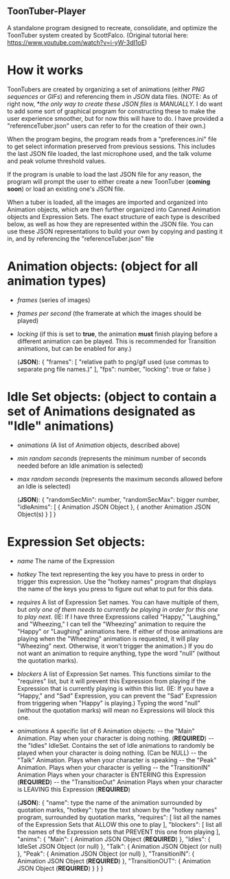 ## ToonTuber-Player
A standalone program designed to recreate, consolidate, and optimize the ToonTuber system created by ScottFalco. (Original tutorial here: https://www.youtube.com/watch?v=i-yW-3dI1oE)

# How it works
ToonTubers are created by organizing a set of animations (either *PNG sequences* or *GIFs*) and referencing them in *JSON* data files. 
(NOTE: As of right now, **the only way to create these JSON files is MANUALLY.* I do want to add some sort of graphical program for constructing these to make the user experience smoother, but for now this will have to do. I have provided a "referenceTuber.json" users can refer to for the creation of their own.)

When the program begins, the program reads from a "preferences.ini" file to get select information preserved from previous sessions. This includes the last JSON file loaded, the last microphone used, and the talk volume and peak volume threshold values.

If the program is unable to load the last JSON file for any reason, the program will prompt the user to either create a new ToonTuber (**coming soon**) or load an existing one's JSON file.

When a tuber is loaded, all the images are imported and organized into Animation objects, which are then further organized into Canned Animation objects and Expression Sets. The exact structure of each type is described below, as well as how they are represented within the JSON file. You can use these JSON representations to build your own by copying and pasting it in, and by referencing the "referenceTuber.json" file

# Animation objects: (object for all animation types) 
- *frames*                (series of images)

- *frames per second*     (the framerate at which the images should be played)

- *locking*               (if this is set to **true**, the animation **must** finish playing before a different animation can be played. This is recommended for Transition animations, but can be enabled for any.)

    (**JSON**):
    {
        "frames": [
        "relative path to png/gif used (use commas to separate png file names.)"
        ],
        "fps": number,
        "locking": true or false
    }

# Idle Set objects: (object to contain a set of Animations designated as "Idle" animations)
- *animations*            (A list of *Animation* objects, described above)

- *min random seconds*    (represents the minimum number of seconds needed before an Idle animation is selected)

- *max random seconds*    (represents the maximum seconds allowed before an Idle is selected)

    (**JSON**):
    {
        "randomSecMin": number,
        "randomSecMax": bigger number,
        "idleAnims": [
            {
                Animation JSON Object
            },
            {
                another Animation JSON Object(s)
            }
        ]
    }

# Expression Set objects:
- *name*            The name of the Expression

- *hotkey*          The text representing the key you have to press in order to trigger this expression. Use the "hotkey names" program that displays the name of the keys you press to figure out what to put for this data.

- *requires*        A list of Expression Set names. You can have multiple of them, but *only one of them needs to currently be playing in order for this one to play next*. (IE: If I have three Expressions called "Happy," "Laughing," and "Wheezing," I can tell the "Wheezing" animation to require the "Happy" or "Laughing" animations here. If either of those animations are playing when the "Wheezing" animation is requested, it will play "Wheezing" next. Otherwise, it won't trigger the animation.) If you do not want an animation to require anything, type the word "null" (without the quotation marks).

- *blockers*        A list of Expression Set names. This functions similar to the "requires" list, but it will prevent this Expression from playing if the Expression that is currently playing is within this list. (IE: If you have a "Happy," and "Sad" Expression, you can prevent the "Sad" Expression from triggering when "Happy" is playing.) Typing the word "null" (without the quotation marks) will mean no Expressions will block this one.

- *animations*        A specific list of 6 Animation objects:
    -- the "Main" Animation.            Play when your character is doing nothing. (**REQUIRED**)
    -- the "Idles" IdleSet.             Contains the set of Idle animations to randomly be played when your character is doing nothing. (Can be NULL)
    -- the "Talk" Animation.            Plays when your character is speaking
    -- the "Peak" Animation.            Plays when your character is yelling
    -- the "TransitionIN" Animation     Plays when your character is ENTERING this Expression (**REQUIRED**)
    -- the "TransitionOut" Animation    Plays when your character is LEAVING this Expression (**REQUIRED**)

    (**JSON**):
    {
        "name": type the name of the animation surrounded by quotation marks,
        "hotkey": type the text shown by the "hotkey names" program, surrounded by quotation marks,
        "requires": [
        list all the names of the Expression Sets that ALLOW this one to play
        ],
        "blockers": [
        list all the names of the Expression sets that PREVENT this one from playing
        ],
        "anims": {
        "Main": {
            Animation JSON Object (**REQUIRED**)
        },
        "Idles": {
            IdleSet JSON Object (or null)
        },
        "Talk": 
        {
            Animation JSON Object (or null)
        },
        "Peak":
        {
            Animation JSON Object (or null)
        },
        "TransitionIN":
        {
            Animation JSON Object (**REQUIRED**)
        }, 
        "TransitionOUT": 
        {
            Animation JSON Object (**REQUIRED**)
        } 
        }
    }

